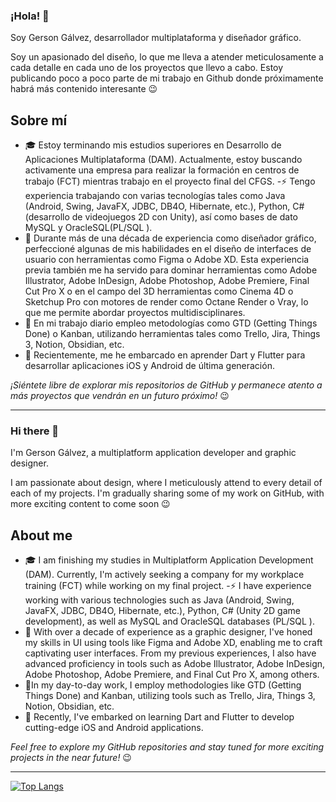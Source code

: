 ### ¡Hola! 👋
Soy Gerson Gálvez, desarrollador multiplataforma y diseñador gráfico.

Soy un apasionado del diseño, lo que me lleva a atender meticulosamente a cada detalle en cada uno de los proyectos que llevo a cabo.
Estoy publicando poco a poco parte de mi trabajo en Github donde próximamente habrá más contenido interesante  😉

## Sobre mí
- 🎓 Estoy terminando mis estudios superiores en Desarrollo de Aplicaciones Multiplataforma (DAM). Actualmente, estoy buscando activamente una empresa para realizar la formación en centros de trabajo (FCT) mientras trabajo en el proyecto final del CFGS.
-⚡ Tengo experiencia trabajando con varias tecnologías tales como Java (Android, Swing, JavaFX, JDBC, DB4O, Hibernate, etc.), Python, C# (desarrollo de videojuegos 2D con Unity), así como bases de dato MySQL y OracleSQL(PL/SQL ).
- 🎨 Durante más de una década de experiencia como diseñador gráfico, perfeccioné algunas de mis habilidades en el diseño de interfaces de usuario con herramientas como Figma o Adobe XD. Esta experiencia previa también me ha servido para dominar herramientas como Adobe Illustrator, Adobe InDesign, Adobe Photoshop, Adobe Premiere, Final Cut Pro X o en el campo del 3D herramientas como Cinema 4D o Sketchup Pro con motores de render como Octane Render o Vray, lo que me permite abordar proyectos multidisciplinares.
- 📓 En mi trabajo diario empleo metodologías como GTD (Getting Things Done) o Kanban, utilizando herramientas tales como Trello, Jira, Things 3, Notion, Obsidian, etc.
- 🌱 Recientemente, me he embarcado en aprender Dart y Flutter para desarrollar aplicaciones iOS y Android de última generación.

_¡Siéntete libre de explorar mis repositorios de GitHub y permanece atento a más proyectos que vendrán en un futuro próximo!_ 😉

---

### Hi there 👋
I'm Gerson Gálvez, a multiplatform application developer and graphic designer.

I am passionate about design, where I meticulously attend to every detail of each of my projects.
I'm gradually sharing some of my work on GitHub, with more exciting content to come soon 😉

## About me
- 🎓 I am finishing my studies in Multiplatform Application Development (DAM). Currently, I'm actively seeking a company for my workplace training (FCT) while working on my final project.
-⚡ I have experience working with various technologies such as Java (Android, Swing, JavaFX, JDBC, DB4O, Hibernate, etc.), Python, C# (Unity 2D game development), as well as MySQL and OracleSQL databases (PL/SQL ).
- 🎨 With over a decade of experience as a graphic designer, I've honed my skills in UI using tools like Figma and Adobe XD, enabling me to craft captivating user interfaces. From my previous experiences, I also have advanced proficiency in tools such as Adobe Illustrator, Adobe InDesign, Adobe Photoshop, Adobe Premiere, and Final Cut Pro X, among others.
- 📓In my day-to-day work, I employ methodologies like GTD (Getting Things Done) and Kanban, utilizing tools such as Trello, Jira, Things 3, Notion, Obsidian, etc.
- 🌱 Recently, I've embarked on learning Dart and Flutter to develop cutting-edge iOS and Android applications.

_Feel free to explore my GitHub repositories and stay tuned for more exciting projects in the near future!_ 😉

---
[![Top Langs](https://github-readme-stats-git-masterrstaa-rickstaa.vercel.app/api/top-langs/?username=gervogo&theme=dracula&hide=html)](https://github-readme-stats-git-masterrstaa-rickstaa.vercel.app/api/top-langs/?username=gervogo&theme=dracula&hide=html)


<!--
**gervogo/gervogo** is a ✨ _special_ ✨ repository because its `README.md` (this file) appears on your GitHub profile.

Here are some ideas to get you started:

- 🔭 I’m currently working on ...
- 🌱 I’m currently learning ...
- 👯 I’m looking to collaborate on ...
- 🤔 I’m looking for help with ...
- 💬 Ask me about ...
- 📫 How to reach me: ...
- 😄 Pronouns: ...
- ⚡ Fun fact: ...
-->
